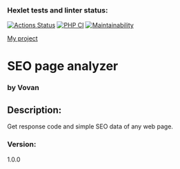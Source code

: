 ### Hexlet tests and linter status:
[![Actions Status](https://github.com/vladimir-xz/php-project-9/actions/workflows/hexlet-check.yml/badge.svg)](https://github.com/vladimir-xz/php-project-9/actions)
[![PHP CI](https://github.com/vladimir-xz/php-project-9/actions/workflows/php-cs.yml/badge.svg)](https://github.com/vladimir-xz/php-project-9/actions/workflows/php-cs.yml)
[![Maintainability](https://api.codeclimate.com/v1/badges/8c23c0674e98c889e1bb/maintainability)](https://codeclimate.com/github/vladimir-xz/php-project-9/maintainability)

[My project][link]

[link]: https://php-project-9-uedt.onrender.com

<h1>SEO page analyzer</h1>
<h3>by Vovan</h3>

<h2>Description:</h2>

<p>Get response code and simple SEO data of any web page.</p>

<h3>Version:</h3>
<p>1.0.0</p>
